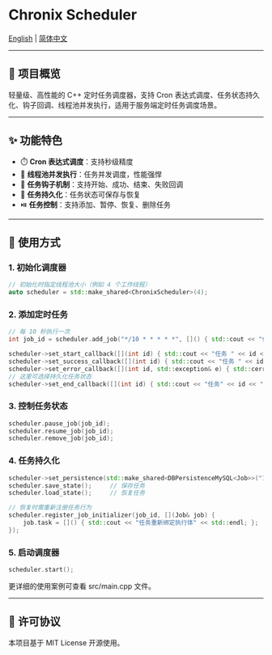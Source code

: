 # Chronix Scheduler 

[English](./README.md) | [简体中文](./README.zh.md)

---

## 🔧 项目概览

轻量级、高性能的 C++ 定时任务调度器，支持 Cron 表达式调度、任务状态持久化、钩子回调、线程池并发执行，适用于服务端定时任务调度场景。

---

## ✨ 功能特色

- ⏱️ **Cron 表达式调度**：支持秒级精度
- 🧵 **线程池并发执行**：任务并发调度，性能强悍
- 🧩 **任务钩子机制**：支持开始、成功、结束、失败回调
- 🔄 **任务持久化**：任务状态可保存与恢复
- ⏯️ **任务控制**：支持添加、暂停、恢复、删除任务

---

## 🚀 使用方式

### 1. 初始化调度器

```cpp
// 初始化时指定线程池大小（例如 4 个工作线程）
auto scheduler = std::make_shared<ChronixScheduler>(4);
```

### 2. 添加定时任务

```cpp
// 每 10 秒执行一次
int job_id = scheduler.add_job("*/10 * * * * *", []() { std::cout << "任务执行" << std::endl; });

scheduler->set_start_callback([](int id) { std::cout << "任务 " << id << " 开始执行" << std::endl; });
scheduler->set_success_callback([](int id) { std::cout << "任务 " << id << " 执行成功" << std::endl; });
scheduler->set_error_callback([](int id, std::exception& e) { std::cerr << "任务 " << id << " 执行失败: " << e.what() << std::endl; });
// 这里可选择持久化任务状态
scheduler->set_end_callback([](int id) { std::cout << "任务" << id << " 执行结束" << std::endl; });
```

### 3. 控制任务状态

```cpp
scheduler.pause_job(job_id);
scheduler.resume_job(job_id);
scheduler.remove_job(job_id);
```

### 4. 任务持久化

```cpp
scheduler->set_persistence(std::make_shared<DBPersistenceMySQL<Job>>("127.0.0.1", 33036, "root", "******", "chronix"));
scheduler.save_state();     // 保存任务
scheduler.load_state();     // 恢复任务

// 恢复时需重新注册任务行为
scheduler.register_job_initializer(job_id, [](Job& job) {
    job.task = []() { std::cout << "任务重新绑定执行体" << std::endl; };
});
```

### 5. 启动调度器

```cpp
scheduler.start();
```
更详细的使用案例可查看 src/main.cpp 文件。

---

## 📄 许可协议

本项目基于 MIT License 开源使用。

